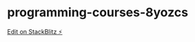 # programming-courses-8yozcs

[Edit on StackBlitz ⚡️](https://stackblitz.com/edit/programming-courses-8yozcs)